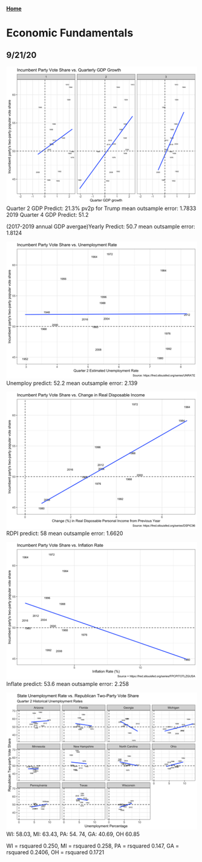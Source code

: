 #### [Home](https://cassidybargell.github.io/election_analytics/)

# Economic Fundamentals 
## 9/21/20

![](../figures/gdp_v_pv2p.png)
Quarter 2 GDP Predict: 21.3% pv2p for Trump
mean outsample error: 1.7833
2019 Quarter 4 GDP Predict: 51.2

(2017-2019 annual GDP avergae)Yearly Predict: 50.7
mean outsample error: 1.8124

![](../figures/unemployment_lm.png)
Unemploy predict: 52.2
mean outsample error: 2.139

![](../figures/rdpi_lm.png)
RDPI predict: 58
mean outsample error: 1.6620


![](../figures/inflate_lm.png)
Inflate predict: 53.6
mean outsample error: 2.258


![](../figures/swing_lm.png)
WI: 58.03, MI: 63.43, PA: 54. 74, GA: 40.69, OH 60.85

WI = rsquared 0.250, MI = rsquared 0.258, PA = rsquared 0.147, GA = rsquared 0.2406, OH = rsquared 0.1721
